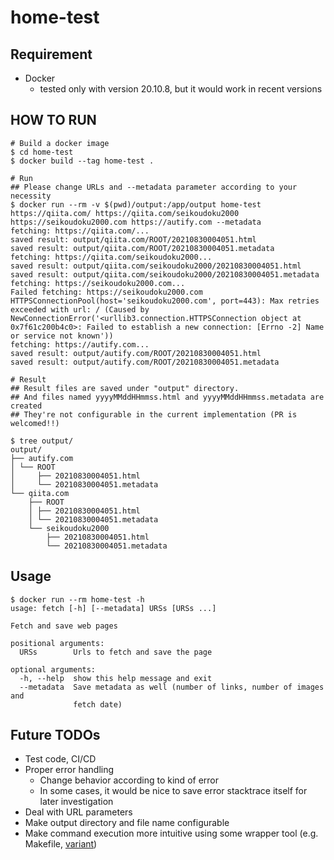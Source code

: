 # home-test

## Requirement
- Docker
  - tested only with version 20.10.8, but it would work in recent versions


## HOW TO RUN
```
# Build a docker image
$ cd home-test
$ docker build --tag home-test .

# Run
## Please change URLs and --metadata parameter according to your necessity
$ docker run --rm -v $(pwd)/output:/app/output home-test https://qiita.com/ https://qiita.com/seikoudoku2000 https://seikoudoku2000.com https://autify.com --metadata
fetching: https://qiita.com/...
saved result: output/qiita.com/ROOT/20210830004051.html
saved result: output/qiita.com/ROOT/20210830004051.metadata
fetching: https://qiita.com/seikoudoku2000...
saved result: output/qiita.com/seikoudoku2000/20210830004051.html
saved result: output/qiita.com/seikoudoku2000/20210830004051.metadata
fetching: https://seikoudoku2000.com...
Failed fetching: https://seikoudoku2000.com
HTTPSConnectionPool(host='seikoudoku2000.com', port=443): Max retries exceeded with url: / (Caused by NewConnectionError('<urllib3.connection.HTTPSConnection object at 0x7f61c200b4c0>: Failed to establish a new connection: [Errno -2] Name or service not known'))
fetching: https://autify.com...
saved result: output/autify.com/ROOT/20210830004051.html
saved result: output/autify.com/ROOT/20210830004051.metadata

# Result
## Result files are saved under "output" directory. 
## And files named yyyyMMddHHmmss.html and yyyyMMddHHmmss.metadata are created  
## They're not configurable in the current implementation (PR is welcomed!!)
 
$ tree output/
output/
├── autify.com
│ └── ROOT
│     ├── 20210830004051.html
│     └── 20210830004051.metadata
└── qiita.com
    ├── ROOT
    │ ├── 20210830004051.html
    │ └── 20210830004051.metadata
    └── seikoudoku2000
        ├── 20210830004051.html
        └── 20210830004051.metadata
```


## Usage
```
$ docker run --rm home-test -h
usage: fetch [-h] [--metadata] URSs [URSs ...]

Fetch and save web pages

positional arguments:
  URSs        Urls to fetch and save the page

optional arguments:
  -h, --help  show this help message and exit
  --metadata  Save metadata as well (number of links, number of images and
              fetch date)
```

## Future TODOs
- Test code, CI/CD
- Proper error handling 
  - Change behavior according to kind of error
  - In some cases, it would be nice to save error stacktrace itself for later investigation 
- Deal with URL parameters
- Make output directory and file name configurable
- Make command execution more intuitive using some wrapper tool (e.g. Makefile, [variant](https://github.com/mumoshu/variant))